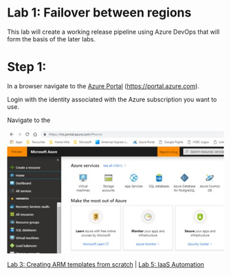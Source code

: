 # Lab 1: Failover between regions

This lab will create a working release pipeline using Azure DevOps that will form the basis of the later labs.


# Step 1: 

In a browser navigate to the [Azure Portal](https://portal.azure.com) (https://portal.azure.com).

Login with the identity associated with the Azure subscription you want to use.

Navigate to the 

<img src="images/Lab1_1.jpg" width="624"/>


[Lab 3: Creating ARM templates from scratch](https://github.com/gidavies/AzureIaaSInfraLab/blob/master/MoveIacLab3.md) | [Lab 5: IaaS Automation](https://github.com/gidavies/AzureIaaSInfraLab/blob/master/MoveIacLab5.md)
